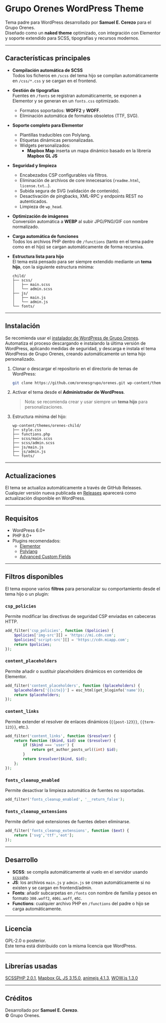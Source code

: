 # Grupo Orenes WordPress Theme

Tema padre para WordPress desarrollado por **Samuel E. Cerezo** para el Grupo Orenes.  
Diseñado como un **naked theme** optimizado, con integración con Elementor y soporte extendido para SCSS, tipografías y recursos modernos.

---

## Características principales

- **Compilación automática de SCSS**  
  Todos los ficheros en `/scss` del tema hijo se compilan automáticamente en `/css/*.css` y se cargan en el frontend.

- **Gestión de tipografías**  
  Fuentes en `/fonts` se registran automáticamente, se exponen a Elementor y se generan en un `fonts.css` optimizado.  
  - Formatos soportados: **WOFF2** y **WOFF**.  
  - Eliminación automática de formatos obsoletos (TTF, SVG).

- **Soporte completo para Elementor**  
  - Plantillas traducibles con Polylang.  
  - Etiquetas dinámicas personalizadas.  
  - Widgets personalizados:
    - **Mapbox Map** inserta un mapa dinámico basado en la librería **Mapbox GL JS**

- **Seguridad y limpieza**  
  - Encabezados CSP configurables vía filtros.  
  - Eliminación de archivos de core innecesarios (`readme.html`, `license.txt`...).  
  - Subida segura de SVG (validación de contenido).  
  - Desactivación de pingbacks, XML-RPC y endpoints REST no autenticados.  
  - Limpieza de `wp_head`.

- **Optimización de imágenes**  
  Conversión automática a **WEBP** al subir JPG/PNG/GIF con nombre normalizado.

- **Carga automática de funciones**  
  Todos los archivos PHP dentro de `/functions` (tanto en el tema padre como en el hijo) se cargan automáticamente de forma recursiva.

- **Estructura lista para hijo**  
  El tema está pensado para ser siempre extendido mediante un **tema hijo**, con la siguiente estructura mínima:  
  ```
  child/
  ├── scss/
  │   ├── main.scss
  │   └── admin.scss
  ├── js/
  │   ├── main.js
  │   └── admin.js
  └── fonts/
  ```

---

## Instalación

Se recomienda usar el [instalador de WordPress de Grupo Orenes](https://github.com/orenesgrupo/wp-install). Automatiza el proceso descargando e instalando la última versión de WordPress, aplicando medidas de seguridad, y descarga e instala el tema WordPress de Grupo Orenes, creando automáticamente un tema hijo personalizado.

1. Clonar o descargar el repositorio en el directorio de temas de WordPress:
   ```bash
   git clone https://github.com/orenesgrupo/orenes.git wp-content/themes/orenes
   ```

2. Activar el tema desde el **Administrador de WordPress**.  
   > Nota: se recomienda crear y usar siempre un **tema hijo** para personalizaciones.

3. Estructura mínima del hijo:
   ```
   wp-content/themes/orenes-child/
   ├── style.css
   ├── functions.php
   ├── scss/main.scss
   ├── scss/admin.scss
   ├── js/main.js
   ├── js/admin.js
   └── fonts/
   ```

---

## Actualizaciones

El tema se actualiza automáticamente a través de GitHub Releases.  
Cualquier versión nueva publicada en [Releases](https://github.com/orenesgrupo/orenes/releases) aparecerá como actualización disponible en WordPress.

---

## Requisitos

- WordPress 6.0+  
- PHP 8.0+  
- Plugins recomendados:  
  - [Elementor](https://elementor.com/)  
  - [Polylang](https://polylang.pro/)  
  - [Advanced Custom Fields](https://www.advancedcustomfields.com/)  

---

## Filtros disponibles

El tema expone varios **filtros** para personalizar su comportamiento desde el tema hijo o un plugin:

### `csp_policies`
Permite modificar las directivas de seguridad CSP enviadas en cabeceras HTTP.  
```php
add_filter('csp_policies', function ($policies) {
    $policies['img-src'][] = 'https://mi.cdn.com';
    $policies['script-src'][] = 'https://cdn.miapp.com';
    return $policies;
});
```

### `content_placeholders`
Permite añadir o sustituir placeholders dinámicos en contenidos de Elementor.  
```php
add_filter('content_placeholders', function ($placeholders) {
    $placeholders['{{site}}'] = esc_html(get_bloginfo('name'));
    return $placeholders;
});
```

### `content_links`
Permite extender el resolver de enlaces dinámicos (`{{post-123}}`, `{{term-123}}`, etc.).  
```php
add_filter('content_links', function ($resolver) {
    return function ($kind, $id) use ($resolver) {
        if ($kind === 'user') {
            return get_author_posts_url((int) $id);
        }
        return $resolver($kind, $id);
    };
});
```

### `fonts_cleanup_enabled`
Permite desactivar la limpieza automática de fuentes no soportadas.  
```php
add_filter('fonts_cleanup_enabled', '__return_false');
```

### `fonts_cleanup_extensions`
Permite definir qué extensiones de fuentes deben eliminarse.  
```php
add_filter('fonts_cleanup_extensions', function ($ext) {
    return ['svg','ttf','eot'];
});
```

---

## Desarrollo

- **SCSS**: se compila automáticamente al vuelo en el servidor usando [`scssphp`](https://scssphp.github.io/scssphp/).  
- **JS**: los archivos `main.js` y `admin.js` se crean automáticamente si no existen y se cargan en frontend/admin.  
- **Fonts**: añadir subcarpetas en `/fonts` con nombre de familia y pesos en formato `300.woff2`, `400i.woff`, etc.  
- **Functions**: cualquier archivo PHP en `/functions` del padre o hijo se carga automáticamente.

---

## Licencia

GPL-2.0 o posterior.  
Este tema está distribuido con la misma licencia que WordPress.

---

## Librerías usadas

[SCSSPHP 2.0.1](https://scssphp.github.io/scssphp/), 
[Mapbox GL JS 3.15.0](https://docs.mapbox.com/mapbox-gl-js/guides), 
[animejs 4.1.3](https://animejs.com/), 
[WOW.js 1.3.0](https://wowjs.uk/) 

---

## Créditos

Desarrollado por **Samuel E. Cerezo**.  
© Grupo Orenes.
